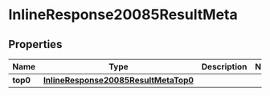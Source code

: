 # InlineResponse20085ResultMeta

## Properties
Name | Type | Description | Notes
------------ | ------------- | ------------- | -------------
**top0** | [**InlineResponse20085ResultMetaTop0**](InlineResponse20085ResultMetaTop0.md) |  | 
